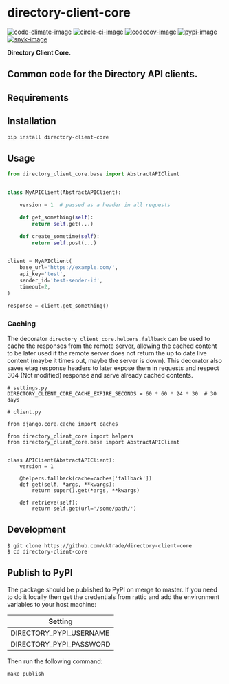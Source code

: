 # directory-client-core

[![code-climate-image]][code-climate]
[![circle-ci-image]][circle-ci]
[![codecov-image]][codecov]
[![pypi-image]][pypi]
[![snyk-image]][snyk]

**Directory Client Core.**

Common code for the Directory API clients.
---

## Requirements

## Installation

```shell
pip install directory-client-core
```

## Usage

```python
from directory_client_core.base import AbstractAPIClient


class MyAPIClient(AbstractAPIClient):

    version = 1  # passed as a header in all requests

    def get_something(self):
        return self.get(...)

    def create_sometime(self):
        return self.post(...)


client = MyAPIClient(
    base_url='https://example.com/',
    api_key='test',
    sender_id='test-sender-id',
    timeout=2,
)

response = client.get_something()
```

### Caching

The decorator `directory_client_core.helpers.fallback` can be used to cache the responses from the remote server, allowing the cached content to be later used if the remote server does not return the up to date live content (maybe it times out, maybe the server is down). This decorator also saves etag response headers to later expose them in requests and respect 304 (Not modified) response and serve already cached contents.

```
# settings.py
DIRECTORY_CLIENT_CORE_CACHE_EXPIRE_SECONDS = 60 * 60 * 24 * 30  # 30 days

# client.py

from django.core.cache import caches

from directory_client_core import helpers
from directory_client_core.base import AbstractAPIClient


class APIClient(AbstractAPIClient):
    version = 1

    @helpers.fallback(cache=caches['fallback'])
    def get(self, *args, **kwargs):
        return super().get(*args, **kwargs)

    def retrieve(self):
        return self.get(url='/some/path/')
```

## Development

    $ git clone https://github.com/uktrade/directory-client-core
    $ cd directory-client-core

## Publish to PyPI

The package should be published to PyPI on merge to master. If you need to do it locally then get the credentials from rattic and add the environment variables to your host machine:

| Setting                     |
| --------------------------- |
| DIRECTORY_PYPI_USERNAME     |
| DIRECTORY_PYPI_PASSWORD     |


Then run the following command:

    make publish


[code-climate-image]: https://codeclimate.com/github/uktrade/directory-client-core/badges/issue_count.svg
[code-climate]: https://codeclimate.com/github/uktrade/directory-client-core

[circle-ci-image]: https://circleci.com/gh/uktrade/directory-client-core/tree/master.svg?style=svg
[circle-ci]: https://circleci.com/gh/uktrade/directory-client-core/tree/master

[codecov-image]: https://codecov.io/gh/uktrade/directory-client-core/branch/master/graph/badge.svg
[codecov]: https://codecov.io/gh/uktrade/directory-client-core

[pypi-image]: https://badge.fury.io/py/directory-client-core.svg
[pypi]: https://badge.fury.io/py/directory-client-core

[snyk-image]: https://snyk.io/test/github/uktrade/directory-client-core/badge.svg
[snyk]: https://snyk.io/test/github/uktrade/directory-client-core
